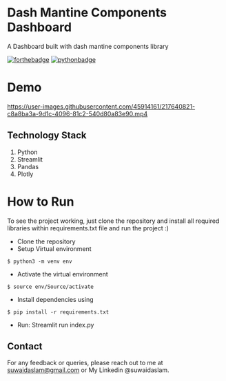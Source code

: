 # Dash Mantine Components Dashboard
A Dashboard built with dash mantine components library

[![forthebadge](https://forthebadge.com/images/badges/built-with-love.svg)](https://forthebadge.com)
[![pythonbadge](https://forthebadge.com/images/badges/made-with-python.svg)](https://forthebadge.com)

# Demo


https://user-images.githubusercontent.com/45914161/217640821-c8a8ba3a-9d1c-4096-81c2-540d80a83e90.mp4




## Technology Stack 

1. Python 
2. Streamlit
3. Pandas
4. Plotly

# How to Run

To see the project working, just clone the repository and install all required libraries within requirements.txt file and run the project :)

- Clone the repository
- Setup Virtual environment
```
$ python3 -m venv env
```
- Activate the virtual environment
```
$ source env/Source/activate
```
- Install dependencies using
```
$ pip install -r requirements.txt
```
- Run: Streamlit run index.py

## Contact

For any feedback or queries, please reach out to me at [suwaidaslam@gmail.com](suwaidaslam@gmail.com) or My Linkedin @suwaidaslam.

